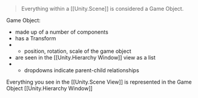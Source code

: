 
> Everything within a [[Unity.Scene]] is considered a Game Object.

Game Object: 
- made up of a number of components
- has a Transform
- - position, rotation, scale of the game object
- are seen in the [[Unity.Hierarchy Window]] view as a list
- - dropdowns indicate parent-child relationships

Everything you see in the [[Unity.Scene View]] is represented in the Game Object [[Unity.Hierarchy Window]]
